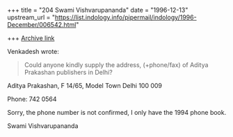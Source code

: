 +++
title = "204 Swami Vishvarupananda"
date = "1996-12-13"
upstream_url = "https://list.indology.info/pipermail/indology/1996-December/006542.html"

+++
[Archive link](https://list.indology.info/pipermail/indology/1996-December/006542.html)

Venkadesh wrote:
>Could anyone kindly supply the address, (+phone/fax) of
>Aditya Prakashan publishers in Delhi?

Aditya Prakashan, 
F 14/65,
Model Town
Delhi 100 009

Phone: 742 0564

Sorry, the phone number is not confirmed, I only have the 1994 phone book.

Swami Vishvarupananda





